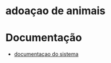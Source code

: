 # adoaçao de animais
 
# Documentação 
- [documentaçao do sistema](https://docs.google.com/document/d/1fw46jW6UsBErMocl7HmAKWiJxWCK78ollu_uEY2XEjI/edit?usp=sharing)